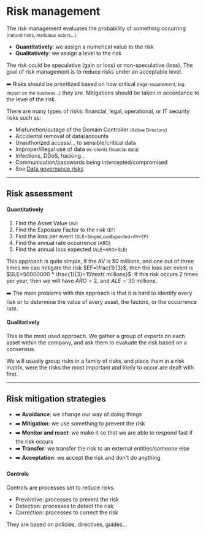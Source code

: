 # Risk management

<div class="row row-cols-md-2"><div>

The risk management evaluates the probability of something occurring <small>(natural risks, malicious actors...)</small>.

* **Quantitatively**: we assign a numerical value to the risk
* **Qualitatively**: we assign a level to the risk

The risk could be speculative (gain or loss) or non-speculative (loss). The goal of risk management is to reduce risks under an acceptable level.

➡️ Risks should be prioritized based on how critical <small>(legal requirement, big impact on the business...)</small> they are. Mitigations should be taken in accordance to the level of the risk.
</div><div>

There are many types of risks: financial, legal, operational, or IT security risks such as:

* Misfunction/outage of the Domain Controller <small>(Active Directory)</small>
* Accidental removal of data/accounts
* Unauthorized access/... to sensible/critical data
* Improper/illegal use of data <small>ex: clients financial data)</small>
* Infections, DDoS, hacking...
* Communication/passwords being intercepted/compromised
* See [Data governance risks](/cybersecurity/blue-team/data.md#security-risks-and-business-needs)

</div></div>

<hr class="sep-both">

## Risk assessment

<div class="row row-cols-md-2"><div>

#### Quantitatively

<p></p>

1. Find the Asset Value <small>(AV)</small>
2. Find the Exposure Factor to the risk <small>(EF)</small>
3. Find the loss per event <small>(SLE=SingleLossExpected=AV*EF)</small>
4. Find the annual rate occurrence <small>(ARO)</small>
5. Find the annual loss expected <small>(ALE=ARO*SLE)</small>

This approach is quite simple, if the AV is 50 millions, and one out of three times we can mitigate the risk $EF=\frac{1}{3}$, then the loss per event is $SLE=50000000 * \frac{1}{3}=15\text{ millions}$. If this risk occurs 2 times per year, then we will have $ARO=2$, and $ALE=30\text{ millions}$.
</div><div>

➡️ The main problems with this approach is that it is hard to identify every risk or to determine the value of every asset, the factors, or the occurrence rate.

#### Qualitatively

This is the most used approach. We gather a group of experts on each asset within the company, and ask them to evaluate the risk based on a consensus.

We will usually group risks in a family of risks, and place them in a risk matrix, were the risks the most important and likely to occur are dealt with first.
</div></div>

<hr class="sep-both">

## Risk mitigation strategies

<div class="row row-cols-md-2 mt-3"><div>

* ➡️ **Avoidance**: we change our way of doing things
* ➡️ **Mitigation**: we use something to prevent the risk
* ➡️ **Monitor and react**: we make it so that we are able to respond fast if the risk occurs
* ➡️ **Transfer**: we transfer the risk to an external entities/someone else
* ➡️ **Acceptation**: we accept the risk and don't do anything
</div><div>

#### Controls

Controls are processes set to reduce risks.

* Preventive: processes to prevent the risk
* Detection: processes to detect the risk
* Correction: processes to correct the risk

They are based on policies, directives, guides...
</div></div>